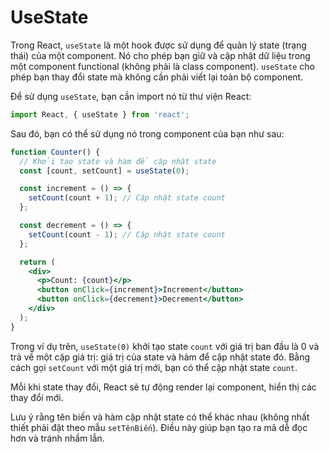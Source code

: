 # UseState

Trong React, `useState` là một hook được sử dụng để quản lý state (trạng thái) của một component. Nó cho phép bạn giữ và cập nhật dữ liệu trong một component functional (không phải là class component). `useState` cho phép bạn thay đổi state mà không cần phải viết lại toàn bộ component.

Để sử dụng `useState`, bạn cần import nó từ thư viện React:

```jsx
import React, { useState } from 'react';
```

Sau đó, bạn có thể sử dụng nó trong component của bạn như sau:

```jsx
function Counter() {
  // Khởi tạo state và hàm để cập nhật state
  const [count, setCount] = useState(0);

  const increment = () => {
    setCount(count + 1); // Cập nhật state count
  };

  const decrement = () => {
    setCount(count - 1); // Cập nhật state count
  };

  return (
    <div>
      <p>Count: {count}</p>
      <button onClick={increment}>Increment</button>
      <button onClick={decrement}>Decrement</button>
    </div>
  );
}
```

Trong ví dụ trên, `useState(0)` khởi tạo state `count` với giá trị ban đầu là 0 và trả về một cặp giá trị: giá trị của state và hàm để cập nhật state đó. Bằng cách gọi `setCount` với một giá trị mới, bạn có thể cập nhật state `count`.

Mỗi khi state thay đổi, React sẽ tự động render lại component, hiển thị các thay đổi mới.

Lưu ý rằng tên biến và hàm cập nhật state có thể khác nhau (không nhất thiết phải đặt theo mẫu `setTênBiến`). Điều này giúp bạn tạo ra mã dễ đọc hơn và tránh nhầm lẫn.

